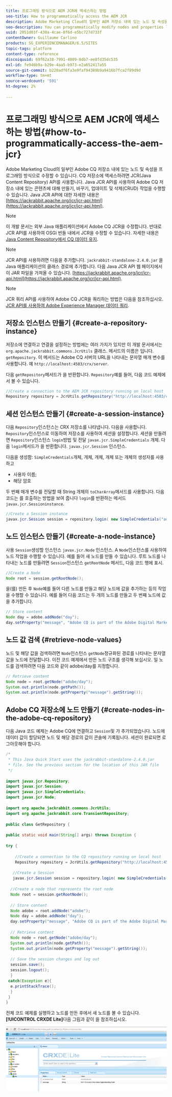 ```yaml
---
title: 프로그래밍 방식으로 AEM JCR에 액세스하는 방법
seo-title: How to programmatically access the AEM JCR
description: Adobe Marketing Cloud의 일부인 AEM 저장소 내에 있는 노드 및 속성을 프로그래밍 방식으로 수정할 수 있습니다
seo-description: You can programmatically modify nodes and properties located within the AEM repository, which is part of the Adobe Marketing Cloud
uuid: 2051d03f-430a-4cae-8f6d-e5bc727d733f
contentOwner: Guillaume Carlino
products: SG_EXPERIENCEMANAGER/6.5/SITES
topic-tags: platform
content-type: reference
discoiquuid: 69f62a38-7991-4009-8db7-ee8fd35dc535
exl-id: fe946b9a-b29e-4aa5-b973-e2a652417a55
source-git-commit: b220adf6fa3e9faf94389b9a9416b7fca2f89d9d
workflow-type: tm+mt
source-wordcount: '591'
ht-degree: 2%

---
```


# 프로그래밍 방식으로 AEM JCR에 액세스하는 방법{#how-to-programmatically-access-the-aem-jcr}

Adobe Marketing Cloud의 일부인 Adobe CQ 저장소 내에 있는 노드 및 속성을 프로그래밍 방식으로 수정할 수 있습니다. CQ 저장소에 액세스하려면 JCR(Java Content Repository) API를 사용합니다. Java JCR API를 사용하여 Adobe CQ 저장소 내에 있는 콘텐츠에 대해 만들기, 바꾸기, 업데이트 및 삭제(CRUD) 작업을 수행할 수 있습니다. Java JCR API에 대한 자세한 내용은 [https://jackrabbit.apache.org/jcr/jcr-api.html](https://jackrabbit.apache.org/jcr/jcr-api.html).

>[!NOTE]
>
>이 개발 문서는 외부 Java 애플리케이션에서 Adobe CQ JCR을 수정합니다. 반대로 JCR API를 사용하여 OSGi 번들 내에서 JCR을 수정할 수 있습니다. 자세한 내용은 [Java Content Repository에서 CQ 데이터 유지](https://helpx.adobe.com/experience-manager/using/persisting-cq-data-java-content1.html).

>[!NOTE]
>
>JCR API를 사용하려면 다음을 추가합니다. `jackrabbit-standalone-2.4.0.jar` 을 Java 애플리케이션의 클래스 경로에 추가합니다. 다음 Java JCR API 웹 페이지에서 이 JAR 파일을 가져올 수 있습니다. [https://jackrabbit.apache.org/jcr/jcr-api.html](https://jackrabbit.apache.org/jcr/jcr-api.html).

>[!NOTE]
>
>JCR 쿼리 API를 사용하여 Adobe CQ JCR을 쿼리하는 방법은 다음을 참조하십시오. [JCR API를 사용하여 Adobe Experience Manager 데이터 쿼리](https://helpx.adobe.com/experience-manager/using/querying-experience-manager-data-using1.html).

## 저장소 인스턴스 만들기 {#create-a-repository-instance}

저장소에 연결하고 연결을 설정하는 방법에는 여러 가지가 있지만 이 개발 문서에서는 `org.apache.jackrabbit.commons.JcrUtils` 클래스. 메서드의 이름은 입니다. `getRepository`. 이 메서드는 Adobe CQ 서버의 URL을 나타내는 문자열 매개 변수를 사용합니다. 예 `http://localhost:4503/crx/server`.

다음 `getRepository`메서드가 을 반환합니다. `Repository`예를 들어, 다음 코드 예제에서 볼 수 있습니다.

```java
//Create a connection to the AEM JCR repository running on local host
Repository repository = JcrUtils.getRepository("http://localhost:4503/crx/server");
```

## 세션 인스턴스 만들기 {#create-a-session-instance}

다음 `Repository`인스턴스는 CRX 저장소를 나타냅니다. 다음을 사용합니다. `Repository`인스턴스로 이동하여 저장소를 사용하여 세션을 설정합니다. 세션을 만들려면 `Repository`인스턴스 `login`방법 및 전달 `javax.jcr.SimpleCredentials` 개체. 다음 `login`메서드가 을 반환합니다. `javax.jcr.Session` 인스턴스.

다음을 생성함: `SimpleCredentials`개체, 개체, 개체, 개체 또는 개체의 생성자를 사용하고

* 사용자 이름;
* 해당 암호

두 번째 매개 변수를 전달할 때 String 개체의 `toCharArray`메서드를 사용합니다. 다음 코드는 를 호출하는 방법을 보여 줍니다 `login`를 반환하는 메서드 `javax.jcr.Sessioninstance`.

```java
//Create a Session instance
javax.jcr.Session session = repository.login( new SimpleCredentials("admin", "admin".toCharArray()));
```

## 노드 인스턴스 만들기 {#create-a-node-instance}

사용 `Session`생성할 인스턴스 `javax.jcr.Node` 인스턴스. A `Node`인스턴스를 사용하여 노드 작업을 수행할 수 있습니다. 예를 들어 새 노드를 만들 수 있습니다. 루트 노드를 나타내는 노드를 만들려면 `Session`인스턴스 `getRootNode` 메서드, 다음 코드 행에 표시.

```java
//Create a Node
Node root = session.getRootNode();
```

을(를) 만든 후 `Node`예를 들어 다른 노드를 만들고 해당 노드에 값을 추가하는 등의 작업을 수행할 수 있습니다. 예를 들어 다음 코드는 두 개의 노드를 만들고 두 번째 노드에 값을 추가합니다.

```java
// Store content
Node day = adobe.addNode("day");
day.setProperty("message", "Adobe CQ is part of the Adobe Digital Marketing Suite!");
```

## 노드 값 검색 {#retrieve-node-values}

노드 및 해당 값을 검색하려면 `Node`인스턴스 `getNode`정규화된 경로를 나타내는 문자열 값을 노드에 전달합니다. 이전 코드 예제에서 만든 노드 구조를 생각해 보십시오. 일 노드를 검색하려면 다음 코드와 같이 adobe/day를 지정합니다.

```java
// Retrieve content
Node node = root.getNode("adobe/day");
System.out.println(node.getPath());
System.out.println(node.getProperty("message").getString());
```

## Adobe CQ 저장소에 노드 만들기 {#create-nodes-in-the-adobe-cq-repository}

다음 Java 코드 예제는 Adobe CQ에 연결하고 `Session`및 가 추가되었습니다. 노드에 데이터 값이 할당되면 노드 및 해당 경로의 값이 콘솔에 기록됩니다. 세션이 완료되면 로그아웃해야 합니다.

```java
/*
 * This Java Quick Start uses the jackrabbit-standalone-2.4.0.jar
 * file. See the previous section for the location of this JAR file
 */

import javax.jcr.Repository;
import javax.jcr.Session;
import javax.jcr.SimpleCredentials;
import javax.jcr.Node;

import org.apache.jackrabbit.commons.JcrUtils;
import org.apache.jackrabbit.core.TransientRepository;

public class GetRepository {

public static void main(String[] args) throws Exception {

try {

    //Create a connection to the CQ repository running on local host
    Repository repository = JcrUtils.getRepository("http://localhost:4503/crx/server");

   //Create a Session
   javax.jcr.Session session = repository.login( new SimpleCredentials("admin", "admin".toCharArray()));

  //Create a node that represents the root node
  Node root = session.getRootNode();

  // Store content
  Node adobe = root.addNode("adobe");
  Node day = adobe.addNode("day");
  day.setProperty("message", "Adobe CQ is part of the Adobe Digital Marketing Suite!");

  // Retrieve content
  Node node = root.getNode("adobe/day");
  System.out.println(node.getPath());
  System.out.println(node.getProperty("message").getString());

  // Save the session changes and log out
  session.save();
  session.logout();
  }
 catch(Exception e){
  e.printStackTrace();
  }
 }
}
```

전체 코드 예제를 실행하고 노드를 만든 후에서 새 노드를 볼 수 있습니다. **[!UICONTROL CRXDE Lite]**&#x200B;다음 그림과 같이 을 참조하십시오.

![chlimage_1-68](assets/chlimage_1-68a.png)

